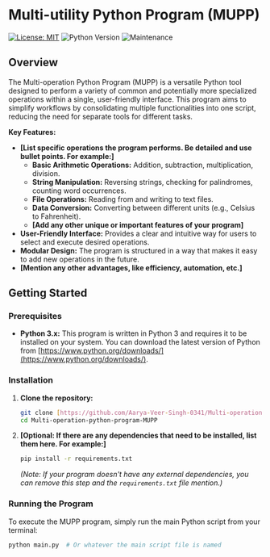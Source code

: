 # Multi-utility Python Program (MUPP)

[![License: MIT](https://img.shields.io/badge/License-MIT-yellow.svg)](https://opensource.org/licenses/MIT)
![Python Version](https://img.shields.io/badge/python-3.x-blue)
![Maintenance](https://img.shields.io/badge/Maintained%3F-yes-green)

## Overview

The Multi-operation Python Program (MUPP) is a versatile Python tool designed to perform a variety of common and potentially more specialized operations within a single, user-friendly interface. This program aims to simplify workflows by consolidating multiple functionalities into one script, reducing the need for separate tools for different tasks.

**Key Features:**

* **[List specific operations the program performs. Be detailed and use bullet points. For example:]**
    * **Basic Arithmetic Operations:** Addition, subtraction, multiplication, division.
    * **String Manipulation:** Reversing strings, checking for palindromes, counting word occurrences.
    * **File Operations:** Reading from and writing to text files.
    * **Data Conversion:** Converting between different units (e.g., Celsius to Fahrenheit).
    * **[Add any other unique or important features of your program]**
* **User-Friendly Interface:** Provides a clear and intuitive way for users to select and execute desired operations.
* **Modular Design:** The program is structured in a way that makes it easy to add new operations in the future.
* **[Mention any other advantages, like efficiency, automation, etc.]**

## Getting Started

### Prerequisites

* **Python 3.x:** This program is written in Python 3 and requires it to be installed on your system. You can download the latest version of Python from [https://www.python.org/downloads/](https://www.python.org/downloads/).

### Installation

1.  **Clone the repository:**
    ```bash
    git clone [https://github.com/Aarya-Veer-Singh-0341/Multi-operation-python-program-MUPP.git](https://github.com/Aarya-Veer-Singh-0341/Multi-operation-python-program-MUPP.git)
    cd Multi-operation-python-program-MUPP
    ```

2.  **[Optional: If there are any dependencies that need to be installed, list them here. For example:]**
    ```bash
    pip install -r requirements.txt
    ```
    *(Note: If your program doesn't have any external dependencies, you can remove this step and the `requirements.txt` file mention.)*

### Running the Program

To execute the MUPP program, simply run the main Python script from your terminal:

```bash
python main.py  # Or whatever the main script file is named
